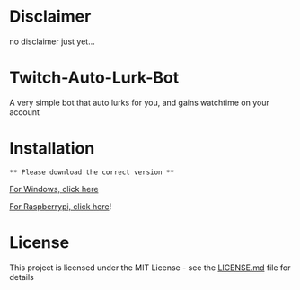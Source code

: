 # Disclaimer

no disclaimer just yet...

# Twitch-Auto-Lurk-Bot

A very simple bot that auto lurks for you, and gains watchtime on your account

# Installation

    ** Please download the correct version **

  [For Windows, click here](https://github.com/josephistired/Twitch-Auto-Lurk-Bot/releases/tag/Windows-Version)

  [For Raspberrypi, click here](https://github.com/josephistired/Twitch-Auto-Lurk-Bot/releases/tag/RaspberryPi-Version)!
  
# License 

This project is licensed under the MIT License - see the [LICENSE.md](LICENSE) file for details
